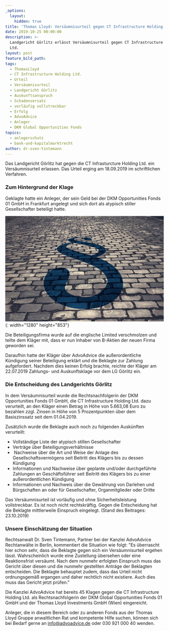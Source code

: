 ```yaml
---
_options:
  layout:
    hidden: true
title: 'Thomas Lloyd: Versäumnisurteil gegen CT Infrastructure Holding erlassen'
date: 2019-10-25 00:00:00
description: >-
  Landgericht Görlitz erlässt Versäumnisurteil gegen CT Infrastructure Holding
  Ltd.
layout: post
feature_bild_path:
tags:
  - ThomasLloyd
  - CT Infrastructure Holding Ltd.
  - Urteil
  - Versäumnisurteil
  - Landgericht Görlitz
  - Auskunftsanspruch
  - Schadensersatz
  - vorläufig vollstreckbar
  - Erfolg
  - AdvoAdvice
  - Anleger
  - DKM Global Opportunities Fonds
topics:
  - anlegerschutz
  - bank-und-kapitalmarktrecht
author: dr-sven-tintemann
---
```


Das Landgericht Görlitz hat gegen die CT Infrasturcture Holding Ltd. ein Vers&auml;umnisurteil erlassen. Das Urteil erging am 18.09.2019 im schriftlichen Verfahren.&nbsp;

### Zum Hintergrund der Klage

Geklagte hatte ein Anleger, der sein Geld bei der DKM Opportunities Fonds 01 GmbH in Frankfurt angelegt und sich dort als atypisch stiller Gesellschafter beteiligt hatte.&nbsp;

![Steiniges Pflaster - Foto Pixabay](/uploads/courts-2962346-1280-4.jpg "LG Görlitz erlässt Versäumnisurteil"){: width="1280" height="853"}

Die Beteiligungsfirma wurde auf die englische Limited verschmolzen und teilte dem Kl&auml;ger mit, dass er nun Inhaber von B-Aktien der neuen Firma geworden sei.

Daraufhin hatte der Kl&auml;ger &uuml;ber AdvoAdvice die au&szlig;erordentliche K&uuml;ndigung seiner Beteiligung erkl&auml;rt und die Beklagte zur Zahlung aufgefordert. Nachdem dies keinen Erfolg brachte, reichte der Kl&auml;ger am 22.07.2019 Zahlungs- und Auskunftsklage vor dem LG Görlitz ein.&nbsp;

### Die Entscheidung des Landgerichts Görlitz

In dem Vers&auml;umnisurteil wurde die Rechtsnachfolgerin der DKM Opportunities Fonds 01 GmbH, die CT Infrastructure Holding Ltd. dazu verurteilt, an den Kl&auml;ger einen Betrag in Höhe von 5.663,08 Euro zu bezahlen zzgl. Zinsen in Höhe von 5 Prozentpunkten &uuml;ber dem Basiszinssatz seit dem 01.04.2019.&nbsp;

Zus&auml;tzlich wurde die Beklagte auch noch zu folgenden Ausk&uuml;nften verurteilt:

* Vollst&auml;ndige Liste der atypisch stillen Gesellschafter
* Vertr&auml;ge &uuml;ber Beteiligungsverh&auml;ltnisse
* &nbsp;Nachweise &uuml;ber die Art und Weise der Anlage des Gesellschaftsvermögens seit Beitritt des Kl&auml;gers bis zu dessen K&uuml;ndigung
* Informationen und Nachweise &uuml;ber geplante und/oder durchgef&uuml;hrte Zahlungen an Gesch&auml;ftsf&uuml;hrer seit Beitritt des Kl&auml;gers bis zu einer au&szlig;erordentlichen K&uuml;ndigung
* Informationen und Nachweis &uuml;ber die Gew&auml;hrung von Darlehen und B&uuml;rgschaften an oder f&uuml;r Gesellschafter, Organmitglieder oder Dritte

Das Vers&auml;umnisurteil ist vorl&auml;ufig und ohne Sicherheitsleistung vollstreckbar. Es ist noch nicht rechtskr&auml;ftig. Gegen die Entscheidung hat die Beklagte mittlerweile Einspruch eingelegt. (Stand des Beitrages: 23.10.2019)

### Unsere Einsch&auml;tzung der Situation

Rechtsanwalt Dr. Sven Tintemann, Partner bei der Kanzlei AdvoAdvice Rechtanw&auml;lte in Berlin, kommentiert die Situation wie folgt: "Es &uuml;berrascht hier schon sehr, dass die Beklagte gegen sich ein Vers&auml;umnisurteil ergehen l&auml;sst. Wahrscheinlich wurde eine Zustellung &uuml;bersehen oder eine Reaktionsfrist vers&auml;umt. Nach dem nunmehr erfolgten Einspruch muss das Gericht &uuml;ber diesen und die nunmehr gestellten Antr&auml;ge der Beklagten entscheiden. Die Beklagte behauptet zudem, dass das Urteil nicht ordnungsgem&auml;&szlig; ergangen und daher rechtlich nicht existiere. Auch dies muss das Gericht jetzt pr&uuml;fen."

Die Kanzlei AdvoAdvice hat bereits 45 Klagen gegen die CT Infrastructure Holding Ltd. als Rechtsnachfolgerin der DKM Global Opportunities Fonds 01 GmbH und der Thomas Lloyd Investments GmbH (Wien) eingereicht.&nbsp;

Anleger, die in diesem Bereich oder zu anderen Fonds aus der Thomas Lloyd Gruppe anwaltlichen Rat und kompetente Hilfe suchen, können sich bei Bedarf gerne an info@advoadvice.de oder 030 921 000 40 wenden.&nbsp;

&nbsp;

&nbsp;